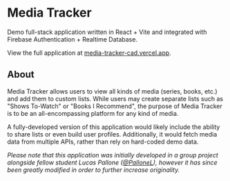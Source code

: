 # Media Tracker
Demo full-stack application written in React + Vite and integrated with Firebase Authentication + Realtime Database.

View the full application at [media-tracker-cad.vercel.app](https://media-tracker-cad.vercel.app).

## About
Media Tracker allows users to view all kinds of media (series, books, etc.) and add them to custom lists. While users may create separate lists such as "Shows To-Watch" or "Books I Recommend", the purpose of Media Tracker is to be an all-encompassing platform for any kind of media.

A fully-developed version of this application would likely include the ability to share lists or even build user profiles. Additionally, it would fetch media data from multiple APIs, rather than rely on hard-coded demo data.

*Please note that this application was initially developed in a group project alongside fellow student Lucas Pallone ([@PalloneL](https://github.com/PalloneL)), however it has since been greatly modified in order to further increase originality.*

